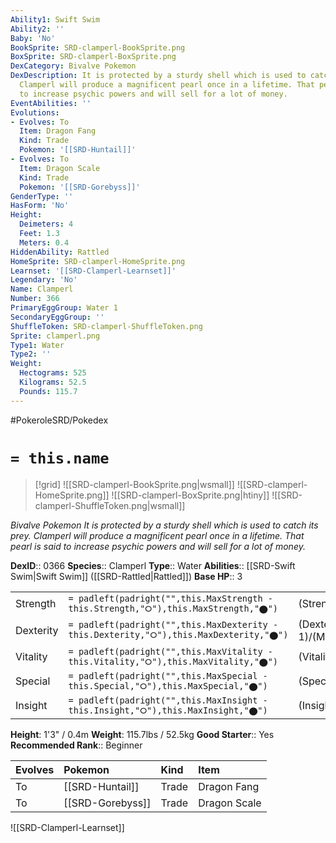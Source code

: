 ```yaml
---
Ability1: Swift Swim
Ability2: ''
Baby: 'No'
BookSprite: SRD-clamperl-BookSprite.png
BoxSprite: SRD-clamperl-BoxSprite.png
DexCategory: Bivalve Pokemon
DexDescription: It is protected by a sturdy shell which is used to catch its prey.
  Clamperl will produce a magnificent pearl once in a lifetime. That pearl is said
  to increase psychic powers and will sell for a lot of money.
EventAbilities: ''
Evolutions:
- Evolves: To
  Item: Dragon Fang
  Kind: Trade
  Pokemon: '[[SRD-Huntail]]'
- Evolves: To
  Item: Dragon Scale
  Kind: Trade
  Pokemon: '[[SRD-Gorebyss]]'
GenderType: ''
HasForm: 'No'
Height:
  Deimeters: 4
  Feet: 1.3
  Meters: 0.4
HiddenAbility: Rattled
HomeSprite: SRD-clamperl-HomeSprite.png
Learnset: '[[SRD-Clamperl-Learnset]]'
Legendary: 'No'
Name: Clamperl
Number: 366
PrimaryEggGroup: Water 1
SecondaryEggGroup: ''
ShuffleToken: SRD-clamperl-ShuffleToken.png
Sprite: clamperl.png
Type1: Water
Type2: ''
Weight:
  Hectograms: 525
  Kilograms: 52.5
  Pounds: 115.7
---
```


#PokeroleSRD/Pokedex

# `= this.name`

> [!grid]
> ![[SRD-clamperl-BookSprite.png|wsmall]]
> ![[SRD-clamperl-HomeSprite.png]]
> ![[SRD-clamperl-BoxSprite.png|htiny]]
> ![[SRD-clamperl-ShuffleToken.png|wsmall]]


*Bivalve Pokemon*
*It is protected by a sturdy shell which is used to catch its prey. Clamperl will produce a magnificent pearl once in a lifetime. That pearl is said to increase psychic powers and will sell for a lot of money.*

**DexID**:: 0366
**Species**:: Clamperl
**Type**:: Water
**Abilities**:: [[SRD-Swift Swim|Swift Swim]] ([[SRD-Rattled|Rattled]])
**Base HP**:: 3

|           |                                                                                        |                                          |
| --------- | -------------------------------------------------------------------------------------- | ---------------------------------------- |
| Strength  | `= padleft(padright("",this.MaxStrength - this.Strength,"⭘"),this.MaxStrength,"⬤")`    | (Strength::2)/(MaxStrength::4)   |
| Dexterity | `= padleft(padright("",this.MaxDexterity - this.Dexterity,"⭘"),this.MaxDexterity,"⬤")` | (Dexterity:: 1)/(MaxDexterity::3) |
| Vitality  | `= padleft(padright("",this.MaxVitality - this.Vitality,"⭘"),this.MaxVitality,"⬤")`    | (Vitality::2)/(MaxVitality::5)   |
| Special   | `= padleft(padright("",this.MaxSpecial - this.Special,"⭘"),this.MaxSpecial,"⬤")`       | (Special::2)/(MaxSpecial::5)     |
| Insight   | `= padleft(padright("",this.MaxInsight - this.Insight,"⭘"),this.MaxInsight,"⬤")`       | (Insight::2)/(MaxInsight::4)     |

**Height**: 1'3" / 0.4m
**Weight**: 115.7lbs / 52.5kg
**Good Starter**:: Yes
**Recommended Rank**:: Beginner

| Evolves   | Pokemon          | Kind   | Item         |
|:----------|:-----------------|:-------|:-------------|
| To        | [[SRD-Huntail]]  | Trade  | Dragon Fang  |
| To        | [[SRD-Gorebyss]] | Trade  | Dragon Scale |

![[SRD-Clamperl-Learnset]]